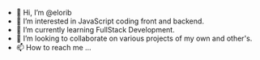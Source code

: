 - 👋 Hi, I’m @elorib
- 👀 I’m interested in JavaScript coding front and backend.
- 🌱 I’m currently learning FullStack Development.
- 💞️ I’m looking to collaborate on various projects of my own and other's.
- 📫 How to reach me ...

<!---
elorib/elorib is a ✨ special ✨ repository because its `README.md` (this file) appears on your GitHub profile.
You can click the Preview link to take a look at your changes.
--->
